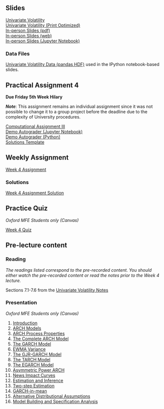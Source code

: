 <!--
.. title: Financial Econometrics II: Week 4
.. slug: hilary-term-4
.. date: 2020-11-27 17:51:04 UTC
.. tags: teaching, mfe
.. category: teaching 
.. link: 
.. description: Teaching resources for MFE Financial Econometrics II Week 4
.. type: text
.. jumbotron_color: #002147
.. jumbotron_light: True
.. jumbotron: MFE Financial Econometrics II: Week 4
.. jumbotron_text: Teaching material from Week 4.
-->

## Slides

[Univariate Volatility](/files/teaching/mfe/slides/univariate-volatility-slides_2020-2021.pdf) <br />
[Univariate Volatility (Print Optimized)](/files/teaching/mfe/slides/univariate-volatility-slides-2020-2021-print.pdf) <br />
[In-person Slides (pdf)](/files/teaching/mfe/slides/univariate-volatility-slides-2020-21-in-person-week-4.pdf)  <br />
[In-person Slides (web)](/files/teaching/mfe/slides/univariate-volatility-slides-2020-21-in-person-week-4.html)  <br />
[In-person Slides (Jupyter Notebook)](/files/teaching/mfe/slides/univariate-volatility-slides-2020-21-in-person-week-4.ipynb) 

### Data Files

[Univariate Volatility Data (pandas HDF)](/files/teaching/mfe/data/univariate-volatility-data.h5) used in the IPython notebook-based slides.

## Practical Assignment 4

**Due Friday 5th Week Hilary**

**_Note_**: This assignment remains an individual assignment since it was not possible to change it to a group project before the deadline due to the complexity of University procedures.

[Computational Assignment III](/files/teaching/mfe/assignments/mfe-fe-computational-exercise-3-2020-2021.pdf) <br />
[Demo Autograder (Jupyter Notebook)](/files/teaching/mfe/assignments/demo-autograder-pw3.ipynb) <br />
[Demo Autograder (Python)](/files/teaching/mfe/assignments/demo-autograder-pw3.py) <br />
[Solutions Template](/files/teaching/mfe/assignments/solutions-pw3.py)

## Weekly Assignment

[Week 4 Assignment](/files/teaching/mfe/homework/ht-week-4-assignment.pdf) 

### Solutions ###

[Week 4 Assignment Solution](/files/teaching/mfe/homework/ht-week-4-assignment-answers.pdf)

## Practice Quiz

_Oxford MFE Students only (Canvas)_

[Week 4 Quiz](https://canvas.sbs.ox.ac.uk/courses/1914/quizzes/2092)


## Pre-lecture content

### Reading

_The readings listed correspond to the pre-recorded content. You should either
watch the pre-recorded content or read the notes prior to the Week 4 lecture._

Sections 7.1-7.6 from the [Univariate Volatility Notes](/files/teaching/mfe/notes/financial-econometrics-2020-2021-chapter-5.pdf)

### Presentation

_Oxford MFE Students only (Canvas)_

1. [Introduction](https://ox.cloud.panopto.eu/Panopto/Pages/Viewer.aspx?id=0868fc5f-bdf7-4f4f-b42d-acbe00f90f76)
2. [ARCH Models](https://ox.cloud.panopto.eu/Panopto/Pages/Viewer.aspx?id=9d40c647-8572-4bab-b23e-acbe00f27950)
3. [ARCH Process Properties](https://ox.cloud.panopto.eu/Panopto/Pages/Viewer.aspx?id=3319b2e8-1cec-4674-8755-acbe00f2715f)
4. [The Complete ARCH Model](https://ox.cloud.panopto.eu/Panopto/Pages/Viewer.aspx?id=a8df4e5c-6946-4e11-abb2-acbe00b00cc6)
5. [The GARCH Model](https://ox.cloud.panopto.eu/Panopto/Pages/Viewer.aspx?id=807b68e0-753d-40c4-ad5a-acbd013544c6)
6. [EWMA Variance](https://ox.cloud.panopto.eu/Panopto/Pages/Viewer.aspx?id=ea81b2a5-7c3c-422a-8cf6-acbd01250fa8)
7. [The GJR-GARCH Model](https://ox.cloud.panopto.eu/Panopto/Pages/Viewer.aspx?id=5ef5ff5d-e63c-4c4f-8e86-acbd012515bb)
8. [The TARCH Model](https://ox.cloud.panopto.eu/Panopto/Pages/Viewer.aspx?id=6bcb2617-e250-44c5-bc98-acbd01251ad0)
9. [The EGARCH Model](https://ox.cloud.panopto.eu/Panopto/Pages/Viewer.aspx?id=ae59f23c-ef19-47f2-b3f9-acbd01252014)
10. [Asymmetric Power ARCH](https://ox.cloud.panopto.eu/Panopto/Pages/Viewer.aspx?id=2031d193-dcdc-4749-8c86-acbe00b00759)
11. [News Impact Curves](https://ox.cloud.panopto.eu/Panopto/Pages/Viewer.aspx?id=b43a6451-849a-4117-a12a-acc000e1c314)
12. [Estimation and Inference](https://ox.cloud.panopto.eu/Panopto/Pages/Viewer.aspx?id=ba2bfbea-41dc-4053-b82e-acbe00b00180)
13. [Two-step Estimation](https://ox.cloud.panopto.eu/Panopto/Pages/Viewer.aspx?id=ae80ce62-eb13-45a9-96d4-acc000d6f4c9)
14. [GARCH-in-mean](https://ox.cloud.panopto.eu/Panopto/Pages/Viewer.aspx?id=f9a42ff8-86a5-47ef-9590-acc000d70dce)
15. [Alternative Distributional Assumptions](https://ox.cloud.panopto.eu/Panopto/Pages/Viewer.aspx?id=f3b68dd7-f5ee-42e9-bb56-acc200fef333)
16. [Model Building and Specification Analysis](https://ox.cloud.panopto.eu/Panopto/Pages/Viewer.aspx?id=e931a3ab-7ae3-4eda-a981-acc200fefaaf)
